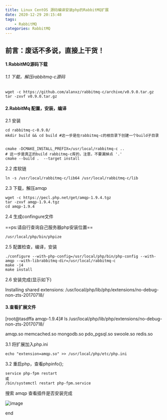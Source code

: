 ```yaml
---
title: Linux CentOS 源码编译安装php的RabbitMQ扩展
date: 2020-12-29 20:15:48
tags:
	- RabbitMQ
categories: RabbitMQ
---
```


## 前言：废话不多说，直接上干货！
#### 1.RabbitMQ源码下载

###### 1.1 下载，解压rabbitmq-c源码


```
wget -c https://github.com/alanxz/rabbitmq-c/archive/v0.9.0.tar.gz
tar -zxvf v0.9.0.tar.gz
```

#### 2.RabbitMq 配置，安装，编译

2.1 安装
```
cd rabbitmq-c-0.9.0/
mkdir build && cd build #这一步是在rabbitmq-c的根目录下创建一个build子目录
```


```

cmake -DCMAKE_INSTALL_PREFIX=/usr/local/rabbitmq-c ..
# 这一步是真正的build rabbitmq-c库的，注意，不要漏掉点 '.'
cmake --build .  --target install
```

2.2 库软链


```
ln -s /usr/local/rabbitmq-c/lib64 /usr/local/rabbitmq-c/lib
```

2.3 下载，解压amqp


```
wget -c https://pecl.php.net/get/amqp-1.9.4.tgz
tar -zxvf amqp-1.9.4.tgz
cd amqp-1.9.4
```

2.4 生成confingure文件

==ps:请自行查询自己服务器php安装位置==
```
/usr/local/php/bin/phpize
```
2.5 配置检查，编译，安装


```
./configure --with-php-config=/usr/local/php/bin/php-config --with-amqp --with-librabbitmq-dir=/usr/local/rabbitmq-c
make -j4
make install
```

2.6 安装完成(显示如下)

Installing shared extensions:     /usr/local/php/lib/php/extensions/no-debug-non-zts-20170718/

#### 3.查看扩展文件
 
[root@tasdffa amqp-1.9.4]# ls /usr/local/php/lib/php/extensions/no-debug-non-zts-20170718/

amqp.so  memcached.so  mongodb.so pdo_pgsql.so  swoole.so  redis.so

3.1 将扩展加入php.ini


```
echo "extension=amqp.so" >> /usr/local/php/etc/php.ini
```

3.2 重启php，查看phpinfo();


```
service php-fpm restart
或
/bin/systemctl restart php-fpm.service

```


搜索 amqp 查看插件是否安装完成

![image](http://img.mymealwell.cn/demo/mq/62E829B7-A208-4A60-99DA-1C7D5D3E19EF.png)

end
